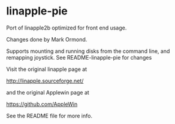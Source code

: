 # linapple-pie
Port of linapple2b optimized for front end usage.

Changes done by Mark Ormond.

Supports mounting and running disks from the command line, and remapping joystick.
See README-linapple-pie for changes


Visit the original linapple page at

http://linapple.sourceforge.net/

and the original Applewin page at

https://github.com/AppleWin

See the README file for more info.
